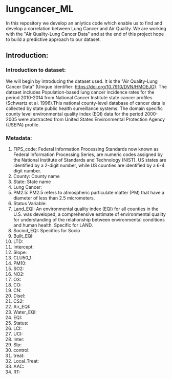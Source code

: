 # lungcancer_ML
In this repository we develop an anlytics code which enable us to find and develop a correlation between Lung Cancer and Air Quality. We are working with the "Air Quality-Lung Cancer Data" and at the end of this project hope to build a predictive approach to our dataset.

## Introduction:
### Introduction to dataset:
We will begin by introducing the dataset used. It is the "Air Quality-Lung Cancer Data" (Unique Identifier: https://doi.org/10.7910/DVN/HMOEJO). The datsaet includes Population-based lung cancer incidence rates for the period 2010-2014 from National Cancer Institute state cancer profiles (Schwartz et al. 1996).This national county-level database of cancer data is collected by state public health surveillance systems. The domain specific county level environmental quality index (EQI) data for the period 2000-2005 were abstracted from United States Environmental Protection Agency (USEPA) profile.

### Metadata:
1. FIPS_code: Federal Information Processing Standards now known as Federal Information Processing Series, are numeric codes assigned by the National Institute of Standards and Technology (NIST). US states are identified by a 2-digit number, while US counties are identified by a 6-4 digit number.
2. County: County name
3. State: State name
4. Lung Cancer: 
5. PM2.5: PM2.5 refers to atmospheric particulate matter (PM) that have a diameter of less than 2.5 micrometers.
6. Status Variable: 
7. Land_EQI: An environmental quality index (EQI) for all counties in the U.S. was developed, a comprehensive estimate of environmental quality for understanding of the relationship between environmental conditions and human health. Specific for LAND.
8. Sociod_EQI: Specifics for Socio
9. Built_EQI:
10. LTD:
11. Intercept:
12. Slope:
13. CLU50_1:
14. PM10:
15. SO2:
16. NO2:
17. O3:
18. CO:
19. CN:
20. Disel:
21. CS2:
22. Air_EQI:
23. Water_EQI:
24. EQI:
25. Status:
26. LCI:
27. UCI:
28. Inter:
29. Slp:
30. control:
31. treat:
32. Local_Treat:
33. AAC:
34. RT:

